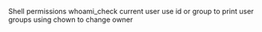 Shell permissions
whoami_check current user
use id or group to print user groups
using chown to change owner
